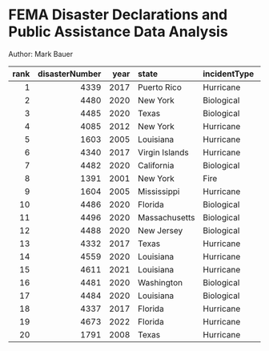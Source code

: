 # FEMA Disaster Declarations and Public Assistance Data Analysis
Author: Mark Bauer


|   rank |   disasterNumber |   year | state          | incidentType   |   federalObligatedAmountMM |
|-------:|-----------------:|-------:|:---------------|:---------------|---------------------------:|
|      1 |             4339 |   2017 | Puerto Rico    | Hurricane      |                   33962.2  |
|      2 |             4480 |   2020 | New York       | Biological     |                   15056.4  |
|      3 |             4485 |   2020 | Texas          | Biological     |                   14909.7  |
|      4 |             4085 |   2012 | New York       | Hurricane      |                   14735.6  |
|      5 |             1603 |   2005 | Louisiana      | Hurricane      |                   13524.6  |
|      6 |             4340 |   2017 | Virgin Islands | Hurricane      |                   12239.5  |
|      7 |             4482 |   2020 | California     | Biological     |                   10609.3  |
|      8 |             1391 |   2001 | New York       | Fire           |                    4708.61 |
|      9 |             1604 |   2005 | Mississippi    | Hurricane      |                    3184.45 |
|     10 |             4486 |   2020 | Florida        | Biological     |                    3051.89 |
|     11 |             4496 |   2020 | Massachusetts  | Biological     |                    2975.72 |
|     12 |             4488 |   2020 | New Jersey     | Biological     |                    2960.23 |
|     13 |             4332 |   2017 | Texas          | Hurricane      |                    2921.55 |
|     14 |             4559 |   2020 | Louisiana      | Hurricane      |                    2738.68 |
|     15 |             4611 |   2021 | Louisiana      | Hurricane      |                    2639.5  |
|     16 |             4481 |   2020 | Washington     | Biological     |                    2549.45 |
|     17 |             4484 |   2020 | Louisiana      | Biological     |                    2495.21 |
|     18 |             4337 |   2017 | Florida        | Hurricane      |                    2461.18 |
|     19 |             4673 |   2022 | Florida        | Hurricane      |                    2305.45 |
|     20 |             1791 |   2008 | Texas          | Hurricane      |                    2222.38 |